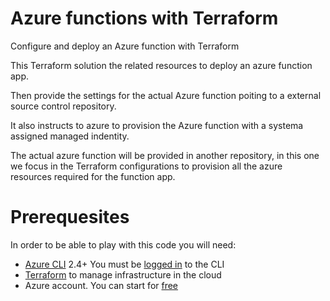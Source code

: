# Azure functions with Terraform
Configure and deploy an Azure function with Terraform

This Terraform solution the related resources to deploy an azure function app. 

Then provide the settings for the actual Azure function poiting to a external source control repository. 

It also instructs to azure to provision the Azure function with a systema assigned managed indentity. 

The actual azure function will be provided in another repository, in this one we focus in the Terraform configurations to provision all the azure resources required for the function app. 

# Prerequesites

In order to be able to play with this code you will need:

- [Azure CLI](https://docs.microsoft.com/en-us/cli/azure/install-azure-cli) 2.4+ You must be [logged in](https://docs.microsoft.com/en-us/cli/azure/authenticate-azure-cli#sign-in-interactively) to the CLI 
- [Terraform](https://www.terraform.io/downloads.html) to manage infrastructure in the cloud
- Azure account. You can start for [free](https://azure.microsoft.com/en-us/free/s)

